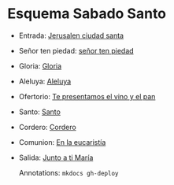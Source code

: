 # Esquema Sabado Santo

- Entrada: [Jerusalen ciudad santa](entrada/jerusalen.md)
- Señor ten piedad: [señor ten piedad](senior_ten_piedad/senior_5.md)
- Gloria: [Gloria](gloria/gloria_1.md)
- Aleluya: [Aleluya](aleluya/aleluya_1.md)
- Ofertorio: [Te presentamos el vino y el pan](ofertorio/te_presentamos_el_vino_y_el_pan.md)
- Santo: [Santo](santo/santo_3.md)
- Cordero: [Cordero](cordero/cordero_4.md)
- Comunion: [En la eucaristía](comunion/en_la_eucaristia.md)
- Salida: [Junto a ti María](salida/junto_a_ti_maria.md)

  Annotations:
  `mkdocs gh-deploy`
